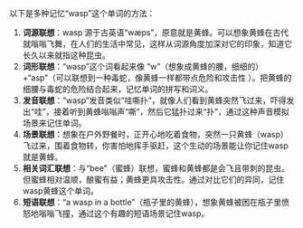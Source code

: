 以下是多种记忆“wasp”这个单词的方法：
1. **词源联想**：wasp 源于古英语“wæps”，原意就是黄蜂。可以想象黄蜂在古代就嗡嗡飞舞，在人们的生活中常见，这样从词源角度加深对它的印象，知道它长久以来就指这种昆虫。
2. **词形联想**：“wasp”这个词看起来像 “w”（想象成黄蜂的腰，细细的）+“asp”（可以联想到一种毒蛇，像黄蜂一样都带点危险和攻击性 ）。把黄蜂的细腰与毒蛇的危险结合起来，记忆单词的拼写和词义。
3. **发音联想**：“wasp”发音类似“哇嘶扑”，就像人们看到黄蜂突然飞过来，吓得发出“哇”，接着听到黄蜂嗡嗡声“嘶”，然后它猛扑过来“扑”，通过这种声音模拟场景来记住单词。
4. **场景联想**：想象在户外野餐时，正开心地吃着食物，突然一只黄蜂（wasp）飞过来，围着食物转，你害怕地挥手驱赶，这个生动的场景能让你记住wasp就是黄蜂。
5. **相关词汇联想**：与“bee”（蜜蜂）联想，蜜蜂和黄蜂都是会飞且带刺的昆虫。但蜜蜂相对温顺，酿蜜有益；黄蜂更具攻击性。通过对比它们的异同，记住wasp黄蜂这个单词。
6. **短语联想**：“a wasp in a bottle”（瓶子里的黄蜂），想象黄蜂被困在瓶子里愤怒地嗡嗡飞撞，通过这个有趣的短语场景记住wasp。 